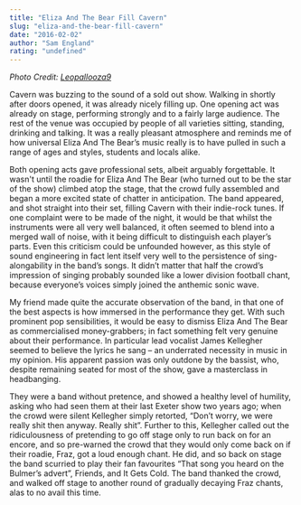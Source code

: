 ```yaml
---
title: "Eliza And The Bear Fill Cavern"
slug: "eliza-and-the-bear-fill-cavern"
date: "2016-02-02"
author: "Sam England"
rating: "undefined"
---
```


_Photo Credit: [Leopallooza9](http://cleanslatemusic.org/2014/08/06/leopallooza-9-arcane-roots-moriaty-foxes-eliza-the-bear/)_

Cavern was buzzing to the sound of a sold out show. Walking in shortly after doors opened, it was already nicely filling up. One opening act was already on stage, performing strongly and to a fairly large audience. The rest of the venue was occupied by people of all varieties sitting, standing, drinking and talking. It was a really pleasant atmosphere and reminds me of how universal Eliza And The Bear’s music really is to have pulled in such a range of ages and styles, students and locals alike.

Both opening acts gave professional sets, albeit arguably forgettable. It wasn't until the roadie for Eliza And The Bear (who turned out to be the star of the show) climbed atop the stage, that the crowd fully assembled and began a more excited state of chatter in anticipation. The band appeared, and shot straight into their set, filling Cavern with their indie-rock tunes. If one complaint were to be made of the night, it would be that whilst the instruments were all very well balanced, it often seemed to blend into a merged wall of noise, with it being difficult to distinguish each player’s parts. Even this criticism could be unfounded however, as this style of sound engineering in fact lent itself very well to the persistence of sing-alongability in the band’s songs. It didn’t matter that half the crowd’s impression of singing probably sounded like a lower division football chant, because everyone’s voices simply joined the anthemic sonic wave.

My friend made quite the accurate observation of the band, in that one of the best aspects is how immersed in the performance they get. With such prominent pop sensibilities, it would be easy to dismiss Eliza And The Bear as commercialised money-grabbers; in fact something felt very genuine about their performance. In particular lead vocalist James Kellegher seemed to believe the lyrics he sang – an underrated necessity in music in my opinion. His apparent passion was only outdone by the bassist, who, despite remaining seated for most of the show, gave a masterclass in headbanging.

They were a band without pretence, and showed a healthy level of humility, asking who had seen them at their last Exeter show two years ago; when the crowd were silent Kellegher simply retorted, “Don’t worry, we were really shit then anyway. Really shit”. Further to this, Kellegher called out the ridiculousness of pretending to go off stage only to run back on for an encore, and so pre-warned the crowd that they would only come back on if their roadie, Fraz, got a loud enough chant. He did, and so back on stage the band scurried to play their fan favourites “That song you heard on the Bulmer’s advert”, Friends, and It Gets Cold. The band thanked the crowd, and walked off stage to another round of gradually decaying Fraz chants, alas to no avail this time.
